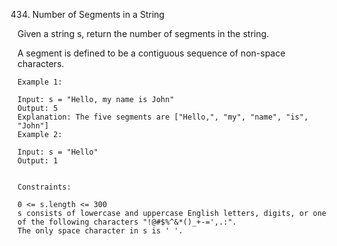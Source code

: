 434. Number of Segments in a String

Given a string s, return the number of segments in the string.

A segment is defined to be a contiguous sequence of non-space characters.


```
Example 1:

Input: s = "Hello, my name is John"
Output: 5
Explanation: The five segments are ["Hello,", "my", "name", "is", "John"]
Example 2:

Input: s = "Hello"
Output: 1


Constraints:

0 <= s.length <= 300
s consists of lowercase and uppercase English letters, digits, or one of the following characters "!@#$%^&*()_+-=',.:".
The only space character in s is ' '.
```